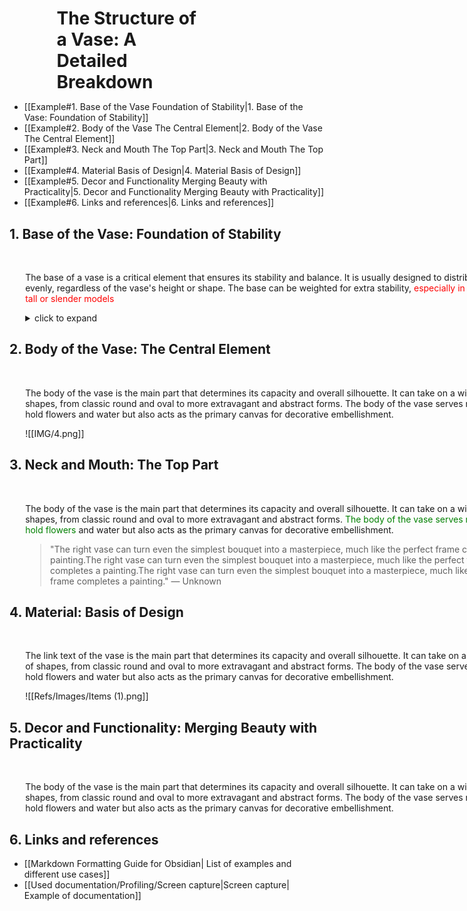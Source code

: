 
# <H1 style="width: 45%; margin: 0 0 0 15% ; ;" > The Structure of a Vase: A Detailed Breakdown </H1>


- [[Example#1. Base of the Vase Foundation of Stability|1. Base of the Vase: Foundation of Stability]]
- [[Example#2. Body of the Vase The Central Element|2. Body of the Vase The Central Element]]
- [[Example#3. Neck and Mouth The Top Part|3. Neck and Mouth The Top Part]]
- [[Example#4. Material Basis of Design|4. Material Basis of Design]]
- [[Example#5. Decor and Functionality Merging Beauty with Practicality|5. Decor and Functionality Merging Beauty with Practicality]]
- [[Example#6. Links and references|6. Links and references]]


<!-----------------------------------------------------------------------   BLOCK 1  ----------------------------------------------------------------------->

## 1. Base of the Vase: Foundation of Stability

<br>
<div style = "width: 800px; margin: 0 0 0 5%;">
    <p> 
        The base of a vase is a critical element that ensures its stability and balance. It is usually designed to distribute weight evenly, regardless of the vase's height or shape. 
        The base can be weighted for extra stability, <font color="red";>especially in the case of tall or slender models</font>
    </p>
<details>
  <summary style="color="pink"">click to expand</summary>
     <p> 
        The base of a vase is a critical element that ensures its stability and balance. It is usually designed to distribute weight evenly, regardless of the vase's height or shape. 
        The base can be weighted for extra stability, <font color="red";>especially in the case of tall or slender models</font>
    </p>
    
```csharp
Console.WriteLine("Hello, World!");
```
</details>
</div>

<!-----------------------------------------------------------------------   BLOCK 2  ----------------------------------------------------------------------->

## 2. Body of the Vase: The Central Element
<br>
<div style="width: 800px; margin: 0 0 0 5%;">
    <p> 
        The body of the vase is the main part that determines its capacity and overall silhouette. It can take on a wide variety of shapes, from classic round and oval to more extravagant 
        and abstract forms. The body of the vase serves not only to hold flowers and water but also acts as the primary canvas for decorative embellishment.
    </p>
</div>

<div style="width: 450px; margin: 0 0 0 5%;">

![[IMG/4.png]]

</div>

<!-----------------------------------------------------------------------   BLOCK 3  ----------------------------------------------------------------------->

## 3. Neck and Mouth: The Top Part
<br>
<div style="width: 800px; margin: 0 0 0 5%;">
    <p> 
        The body of the vase is the main part that determines its capacity and overall silhouette. It can take on a wide variety of shapes, from classic round and oval to more 
        extravagant and abstract forms. <font color="green">The body of the vase serves not only to hold flowers </font> and water but also acts as the primary canvas for decorative embellishment.
    </p>
</div>

<div style="width: 800px; margin: 0 0 0 5%;">

>  "The right vase can turn even the simplest bouquet into a masterpiece, much like the perfect frame completes a painting.The right vase can turn even the simplest bouquet into a masterpiece, much like the perfect frame completes a painting.The right vase can turn even the simplest bouquet into a masterpiece, much like the perfect frame completes a painting." — Unknown
</div>

<!-----------------------------------------------------------------------   BLOCK 4  ----------------------------------------------------------------------->

## 4. Material: Basis of Design 
<br>
<div style="width: 800px; margin: 0 0 0 5%;">
    <p> 
        The <a> link text</a> of the vase is the main part that determines its capacity and overall silhouette. It can take on a wide variety of shapes, from classic round and oval to more 
        extravagant and abstract forms. The body of the vase serves not only to hold flowers and water but also acts as the primary canvas for decorative embellishment.
    </p>
</div>

<div style="width: 600px; margin: 0 0 0 5%;">

![[Refs/Images/Items (1).png]]

</div>

<!-----------------------------------------------------------------------   BLOCK 5  ----------------------------------------------------------------------->

## 5. Decor and Functionality: Merging Beauty with Practicality
<br>
<div style="width: 800px; margin: 0 0 0 5%;">
    <p> 
        The body of the vase is the main part that determines its capacity and overall silhouette. It can take on a wide variety of shapes, from classic round and oval to more 
        extravagant and abstract forms. The body of the vase serves not only to hold flowers and water but also acts as the primary canvas for decorative embellishment.
    </p>
</div>

## 6. Links and references

- [[Markdown Formatting Guide for Obsidian| List of examples and different use cases]]
- [[Used documentation/Profiling/Screen capture|Screen capture| Example of documentation]]
